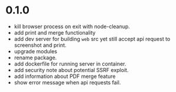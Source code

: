 # 0.1.0

 - kill browser process on exit with node-cleanup.
 - add print and merge functionality
 - add dev server for building `web` src yet still accept api request to screenshot and print.
 - upgrade modules
 - rename package.
 - add dockerfile for running server in container.
 - add security note about potential SSRF exploit.
 - add information about PDF merge feature
 - show error message when api requests fail.
